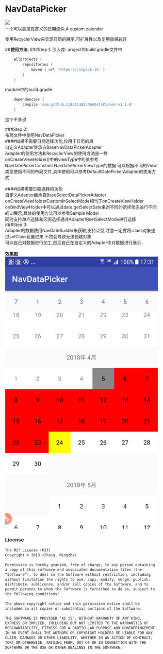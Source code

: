 # NavDataPicker

[![](https://jitpack.io/v/zj8331182/NavDataPicker.svg)](https://jitpack.io/#zj8331182/NavDataPicker)<br/>
一个可以高度自定义的日期控件,A custom calendar


使用RecyclerView来实现日历的展示,可扩展性以及复用效果较好

##**使用方法**:
###Step 1:
    引入库:
    project的build.gradle文件中
```groovy
    allprojects {
 	    repositories {
 	        maven { url 'https://jitpack.io' }
        }
 	}
 ```
        
  module中的build.gradle
```groovy  
    dependencies {
  	    compile 'com.github.zj8331182:NavDataPicker:v1.1.0'
  	}
```
  这个不多说
  
###Step 2:<br>
     <t><t>布局文件中使用NavDataPicker<br>
####如果不需要日期选择功能,仅用于日历的展<br>
     <t><t>自定义Adapter继承自BaseNavDataPickerAdapter<br>
     <t><t>Adapter的使用方法和RecyclerView的使用方法是一样<br>
     <t><t>onCreateViewHolder()中的viewType中的值参考NavDatePickerConstant.NavDatePickerViewType的数据
     可以根据不同的View类型使用不同的布局文件,具体使用可以参考DefaultDatePickerAdapter的使用方式<br>
     <br>
####如果需要日期选择的功能<br>
       <t><t>自定义Adapter继承自BaseSelectDataPickerAdapter<br>
       <t><t>onCreateViewHolderCustomInSelectMode相当于onCreateViewHolder<br>
       <t><t>onBindViewHolder中可以通过date.getSelectSate来对不同的选择状态进行不同的UI展示,具体的使用方法可以参看Sample Model<br>
       <t><t>同时支持单点选择和区间选择通过Adapter的setSelectMode进行选择<br>
###Step 3:<br>
     <t/><t/>Adapter的数据使用NavDateBuilder来获取,支持泛型,注意一定要将.class对象通过setClass设置进来,不然会导致无法创建对象<br>
     <t/><t/>可以自己对数据进行加工,然后自己在自定义的Adapter中对数据进行展示<br>
     <br>
 **效果图**<br/>
![Image text](https://github.com/zj8331182/NavDataPicker/blob/master/img/img_srceen.png)


### License
```License
The MIT License (MIT)
Copyright © 2018 <Zhang, Mingzhe>

Permission is hereby granted, free of charge, to any person obtaining a copy of this software and associated documentation files (the “Software”), to deal in the Software without restriction, including without limitation the rights to use, copy, modify, merge, publish, distribute, sublicense, and/or sell copies of the Software, and to permit persons to whom the Software is furnished to do so, subject to the following conditions:

The above copyright notice and this permission notice shall be included in all copies or substantial portions of the Software.

THE SOFTWARE IS PROVIDED “AS IS”, WITHOUT WARRANTY OF ANY KIND, EXPRESS OR IMPLIED, INCLUDING BUT NOT LIMITED TO THE WARRANTIES OF MERCHANTABILITY, FITNESS FOR A PARTICULAR PURPOSE AND NONINFRINGEMENT. IN NO EVENT SHALL THE AUTHORS OR COPYRIGHT HOLDERS BE LIABLE FOR ANY CLAIM, DAMAGES OR OTHER LIABILITY, WHETHER IN AN ACTION OF CONTRACT, TORT OR OTHERWISE, ARISING FROM, OUT OF OR IN CONNECTION WITH THE SOFTWARE OR THE USE OR OTHER DEALINGS IN THE SOFTWARE.
```

     

